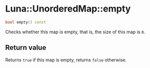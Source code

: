 # Luna::UnorderedMap::empty

```c++
bool empty() const
```

Checks whether this map is empty, that is, the size of this map is `0`. 



## Return value
Returns `true` if this map is empty, returns `false` otherwise. 

